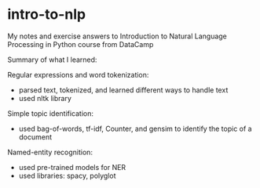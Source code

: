 # intro-to-nlp
My notes and exercise answers to Introduction to Natural Language Processing in Python course from DataCamp

Summary of what I learned:

Regular expressions and word tokenization:
- parsed text, tokenized, and learned different ways to handle text
- used nltk library

Simple topic identification:
- used bag-of-words, tf-idf, Counter, and gensim to identify the topic of a document

Named-entity recognition:
- used pre-trained models for NER
- used libraries: spacy, polyglot
